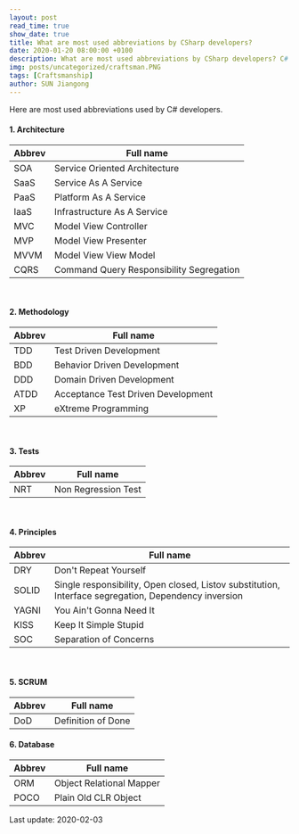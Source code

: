 ```yaml
---
layout: post
read_time: true
show_date: true
title: What are most used abbreviations by CSharp developers?
date: 2020-01-20 08:00:00 +0100
description: What are most used abbreviations by CSharp developers? C#
img: posts/uncategorized/craftsman.PNG
tags: [Craftsmanship]
author: SUN Jiangong
---
```


Here are most used abbreviations used by C# developers.


#### 1. Architecture

| Abbrev | Full name |
| --- | --- |
| SOA | Service Oriented Architecture |
| SaaS | Service As A Service |
| PaaS | Platform As A Service |
| IaaS | Infrastructure As A Service |
| MVC | Model View Controller |
| MVP | Model View Presenter |
| MVVM | Model View View Model |
| CQRS | Command Query Responsibility Segregation |

<br/>

#### 2. Methodology

| Abbrev | Full name |
| --- | --- |
| TDD | Test Driven Development |
| BDD | Behavior Driven Development |
| DDD | Domain Driven Development |
| ATDD | Acceptance Test Driven Development |
| XP | eXtreme Programming |

<br/>

#### 3. Tests

| Abbrev | Full name |
| --- | --- |
| NRT | Non Regression Test |

<br/>

#### 4. Principles

| Abbrev | Full name |
| --- | --- |
| DRY | Don't Repeat Yourself |
| SOLID | Single responsibility, Open closed, Listov substitution, Interface segregation, Dependency inversion |
| YAGNI | You Ain't Gonna Need It |
| KISS | Keep It Simple Stupid |
| SOC | Separation of Concerns |

<br/>

#### 5. SCRUM

| Abbrev | Full name |
| --- | --- |
| DoD | Definition of Done |

#### 6. Database

| Abbrev | Full name |
| --- | --- |
| ORM | Object Relational Mapper |
| POCO | Plain Old CLR Object |



Last update: 2020-02-03